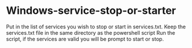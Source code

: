 # Windows-service-stop-or-starter
Put in the list of services you wish to stop or start in services.txt. Keep the services.txt file in the same directory as the powershell script
Run the script, if the services are valid you will be prompt to start or stop.
